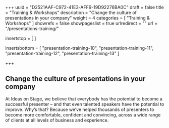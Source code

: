 +++
uuid			= "D2521AAF-C972-41E3-AFF9-19D92276BA0C"
draft 			= false
title 			= "Training & Workshops"
description		= "Change the culture of presentations in your company"
weight			= 4
categories		= [ "Training & Workshops" ]
showrefs		= false
showpageslist	= true
urlredirect		= ""
url 				= "/presentations-training/"

insertstop		= [
]

insertsbottom	= [
	"presentation-training-10",
	"presentation-training-11",
	"presentation-training-12",
	"presentation-training-13"
]

+++
## Change the culture of presentations in your company

At Ideas on Stage, we believe that everybody has the potential to become a successful presenter – and that even talented speakers have the potential to improve. Why’s that? Because we’ve helped thousands of presenters to become more comfortable, confident and convincing, across a wide range of clients at all levels of business and experience.
